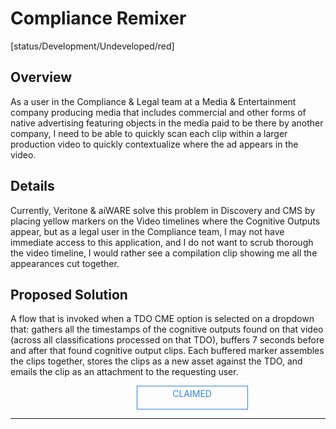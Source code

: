 <!--TODO: Replace all references to "VDA", "Developer Application", and "Developer App" with "Veritone Developer"-->

<style>
    #claim-this-flow-btn {
        display: block;
        color: #2F80ED;
        border: 1px solid #2F80ED;
        width: 170px;
        height: 30px;
        text-align: center;
        padding: 3px;
        position: relative;
        text-decoration: none;
        left: 40%;
    }
</style>

# Compliance Remixer
[status/Development/Undeveloped/red]



## Overview <!-- {docsify-ignore} -->
As a user in the Compliance & Legal team at a Media & Entertainment company producing media that includes commercial and other forms of native advertising featuring objects in the media paid to be there by another company, I need to be able to quickly scan each clip within a larger production video to quickly contextualize where the ad appears in the video. 

## Details <!-- {docsify-ignore} -->
Currently, Veritone & aiWARE solve this problem in Discovery and CMS by placing yellow markers on the Video timelines where the Cognitive Outputs appear, but as a legal user in the Compliance team, I may not have immediate access to this application, and I do not want to scrub thorough the video timeline, I would rather see a compilation clip showing me all the appearances cut together.

## Proposed Solution <!-- {docsify-ignore} -->
A flow that is invoked when a TDO CME option is selected on a dropdown that: gathers all the timestamps of the cognitive outputs found on that video (across all classifications processed on that TDO), buffers 7 seconds before and after that found cognitive output clips. Each buffered marker assembles the clips together, stores the clips as a new asset against the TDO, and emails the clip as an attachment to the requesting user.

<a target="_blank" href="#" id="claim-this-flow-btn">CLAIMED</a>

<hr>